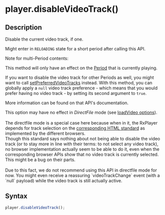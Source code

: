 # player.disableVideoTrack()

## Description

Disable the current video track, if one.

Might enter in `RELOADING` state for a short period after calling this API.

Note for multi-Period contents:

This method will only have an effect on the [Period](../../Getting_Started/Glossary.md#period) that is
currently playing.

If you want to disable the video track for other Periods as well, you might want
to call [setPreferredVideoTracks](./setPreferredVideoTracks.md) instead. With
this method, you can globally apply a `null` video track preference - which means
that you would prefer having no video track - by setting its second argument to
`true`.

More information can be found on that API's documentation.


<div class="warning">
This option may have no effect in <i>DirectFile</i> mode (see <a
href="../Loading_a_Content.md#transport">loadVideo options</a>).
<br>
<br>
The directfile mode is a special case here because when in it, the RxPlayer
depends for track selection on the
<a href="https://html.spec.whatwg.org/multipage/media.html"> corresponding HTML
standard</a> as implemented by the different browsers.
<br>
Though this standard says nothing about not being able to disable the video
track (or to stay more in line with their terms: to not select any video track),
no browser implementation actually seem to be able to do it, even when the
corresponding browser APIs show that no video track is currently selected.
This might be a bug on their parts.
<br>
<br>
Due to this fact, we do not recommend using this API in directfile mode for
now. You might even receive a reassuring `videoTrackChange` event (with a `null`
payload) while the video track is still actually active.
</div>

## Syntax

```js
player.disableVideoTrack();
```
